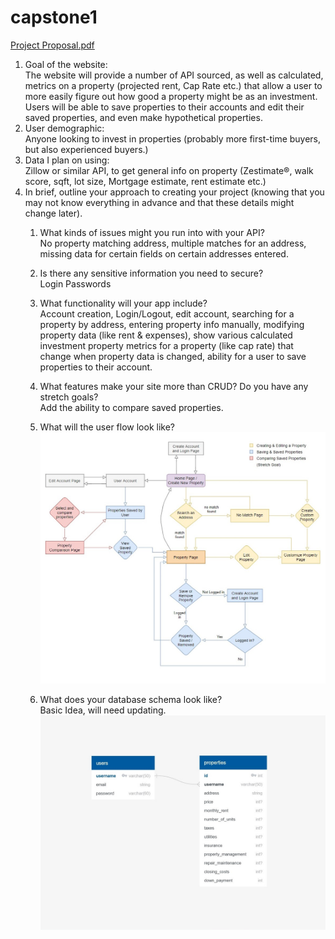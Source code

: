 # capstone1

[Project Proposal.pdf](https://github.com/JoeBusLife/capstone1/blob/main/documents/Project%20Proposal.pdf)

1.	Goal of the website:  
The website will provide a number of API sourced, as well as calculated, metrics on a property (projected rent, Cap Rate etc.) that allow a user to more easily figure out how good a property might be as an investment. Users will be able to save properties to their accounts and edit their saved properties, and even make hypothetical properties.
2.	User demographic:  
Anyone looking to invest in properties (probably more first-time buyers, but also experienced buyers.)
3.	Data I plan on using:  
Zillow or similar API, to get general info on property (Zestimate®, walk score, sqft, lot size, Mortgage estimate, rent estimate etc.)
4.	In brief, outline your approach to creating your project (knowing that you may not know everything in advance and that these details might change later).  
    1.	What kinds of issues might you run into with your API?  
No property matching address, multiple matches for an address, missing data for certain fields on certain addresses entered.

    2.	Is there any sensitive information you need to secure?  
Login Passwords

    3.	What functionality will your app include?  
Account creation, Login/Logout, edit account, searching for a property by address, entering property info manually, modifying property data (like rent & expenses), show various calculated investment property metrics for a property (like cap rate) that change when property data is changed, ability for a user to save properties to their account.

    4.	What features make your site more than CRUD? Do you have any stretch goals?  
Add the ability to compare saved properties.

    5.	What will the user flow look like?  
[![](https://github.com/JoeBusLife/capstone1/blob/main/documents/User%20Flow%20Chart.jpg)](https://github.com/JoeBusLife/capstone1/blob/main/documents/User%20Flow%20Chart.jpg)

    6.	What does your database schema look like?  
Basic Idea, will need updating.
[![](https://github.com/JoeBusLife/capstone1/blob/main/documents/Database%20Schema.jpg)](https://github.com/JoeBusLife/capstone1/blob/main/documents/Database%20Schema.jpg)
